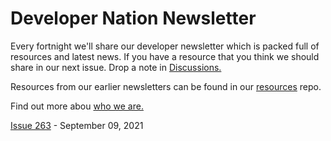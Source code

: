 # Developer Nation Newsletter

Every fortnight we'll share our developer newsletter which is packed full of resources and latest news. If you have a resource that you think we should share in our next issue. Drop a note in [Discussions.](https://github.com/devnationworld/developer-newsletter/discussions)

Resources from our earlier newsletters can be found in our [resources](https://github.com/devnationworld/resources) repo.

Find out more abou [who we are.](https://www.developernation.net/)

[Issue 263](https://github.com/devnationworld/developer-newsletter/blob/main/2021-09-09.md) - September 09, 2021
